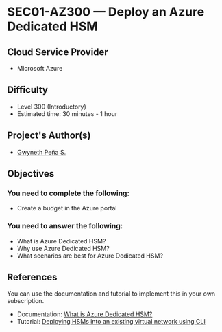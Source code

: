# SEC01-AZ300 — Deploy an Azure Dedicated HSM

## Cloud Service Provider

* Microsoft Azure

## Difficulty
* Level 300 (Introductory)
* Estimated time: 30 minutes - 1 hour

## Project's Author(s)
* [Gwyneth Peña S.](https://twitter.com/madebygps)

## Objectives

### You need to complete the following:

* Create a budget in the Azure portal


### You need to answer the following: 

* What is Azure Dedicated HSM?
* Why use Azure Dedicated HSM?
* What scenarios are best for Azure Dedicated HSM?

## References

You can  use the documentation and tutorial to implement this in your own subscription.

* Documentation: [What is Azure Dedicated HSM?](https://docs.microsoft.com/en-us/azure/dedicated-hsm/overview)
* Tutorial: [Deploying HSMs into an existing virtual network using CLI](https://docs.microsoft.com/en-us/azure/dedicated-hsm/tutorial-deploy-hsm-cli)
